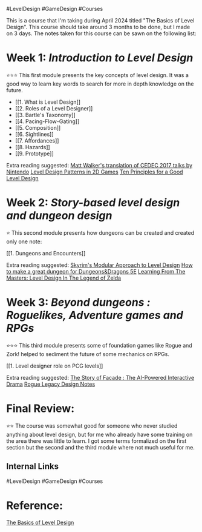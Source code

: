 #LevelDesign #GameDesign #Courses 

This is a course that I'm taking during April 2024 titled "The Basics of Level Design". This course should take around 3 months to be done, but I made on 3 days. The notes taken for this course can be sawn on the following list:

# Week 1: *Introduction to Level Design* 
⭐⭐⭐
This first module presents the key concepts of level design. It was a good way to learn key words to search for more in depth knowledge on the future.

- [[1. What is Level Design]]
- [[2. Roles of a Level Designer]]
- [[3. Bartle's Taxonomy]]
- [[4. Pacing-Flow-Gating]]
- [[5. Composition]]
- [[6. Sightlines]]
- [[7. Affordances]]
- [[8. Hazards]]
- [[9. Prototype]]

Extra reading suggested:
[Matt Walker's translation of CEDEC 2017 talks by Nintendo](https://gist.github.com/idbrii/e39fe96279aa1670319bfa521d907399)
[Level Design Patterns in 2D Games](https://www.gamedeveloper.com/design/level-design-patterns-in-2d-games)
[Ten Principles for a Good Level Design](https://www.gamedeveloper.com/design/ten-principles-of-good-level-design-part-1-)

# Week 2: *Story-based level design and dungeon design*
⭐
This second module presents how dungeons can be created and created only one note:

[[1. Dungeons and Encounters]]

Extra reading suggested:
[Skyrim's Modular Approach to Level Design](https://www.gamedeveloper.com/design/skyrim-s-modular-approach-to-level-design)
[How to make a great dungeon for Dungeons&Dragons 5E](https://www.dicebreaker.com/games/dungeons-and-dragons-5e/how-to/how-to-make-great-dungeon-dnd%20)
[Learning From The Masters: Level Design In The Legend of Zelda](https://www.gamedeveloper.com/design/learning-from-the-masters-level-design-in-i-the-legend-of-zelda-i-)

# Week 3: *Beyond dungeons : Roguelikes, Adventure games and RPGs*
⭐⭐⭐
This third module presents some of foundation games like Rogue and Zork! helped to sediment the future of some mechanics on RPGs.

[[1. Level designer role on  PCG levels]]

Extra reading suggested:
[The Story of Facade : The AI-Powered Interactive Drama](https://www.gamedeveloper.com/design/the-story-of-facade-the-ai-powered-interactive-drama)
[Rogue Legacy Design Notes](https://cellardoorgames.com/rogue-legacy-design-notes/)

# Final Review:
⭐⭐
The course was somewhat good for someone who never studied anything about level design, but for me who already have some training on the area there was little to learn. I got some terms formalized on the first section but the second and the third module where not much useful for me.
## Internal Links
#LevelDesign #GameDesign #Courses 

# Reference:
[The Basics of Level Design](https://learning.edx.org/course/course-v1:LCIEducation+130.1x+3T2023/home)
